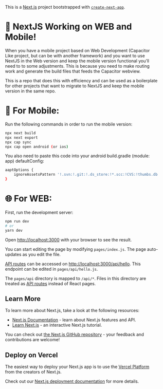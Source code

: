 This is a [Next.js](https://nextjs.org/) project bootstrapped with [`create-next-app`](https://github.com/vercel/next.js/tree/canary/packages/create-next-app).

# :tada: NextJS Working on WEB and Mobile!

When you have a mobile project based on Web Development (Capacitor Like project, but can be with another framework) and you want to use NextJS in the Web version and keep the mobile version functional you'll need to to some adjustments. This is because you need to make routing work and generate the build files that feeds the Capacitor webview.

This is a repo that does this with efficiency and can be used as a boilerplate for other projects that want to migrate to NextJS and keep the mobile version in the same repo.


# :iphone: For Mobile:

Run the following commands in order to run the mobile version:

```bash
npx next build
npx next export
npx cap sync
npx cap open android (or ios)
```

You also need to paste this code into your android build.gradle (module: app) defaultConfig:
```bash
aaptOptions {
    ignoreAssetsPattern '!.svn:!.git:!.ds_store:!*.scc:!CVS:!thumbs.db:!picasa.ini:!*~'
}
```

# :globe_with_meridians: For WEB:

First, run the development server:

```bash
npm run dev
# or
yarn dev
```

Open [http://localhost:3000](http://localhost:3000) with your browser to see the result.

You can start editing the page by modifying `pages/index.js`. The page auto-updates as you edit the file.

[API routes](https://nextjs.org/docs/api-routes/introduction) can be accessed on [http://localhost:3000/api/hello](http://localhost:3000/api/hello). This endpoint can be edited in `pages/api/hello.js`.

The `pages/api` directory is mapped to `/api/*`. Files in this directory are treated as [API routes](https://nextjs.org/docs/api-routes/introduction) instead of React pages.

## Learn More

To learn more about Next.js, take a look at the following resources:

- [Next.js Documentation](https://nextjs.org/docs) - learn about Next.js features and API.
- [Learn Next.js](https://nextjs.org/learn) - an interactive Next.js tutorial.

You can check out [the Next.js GitHub repository](https://github.com/vercel/next.js/) - your feedback and contributions are welcome!

## Deploy on Vercel

The easiest way to deploy your Next.js app is to use the [Vercel Platform](https://vercel.com/new?utm_medium=default-template&filter=next.js&utm_source=create-next-app&utm_campaign=create-next-app-readme) from the creators of Next.js.

Check out our [Next.js deployment documentation](https://nextjs.org/docs/deployment) for more details.